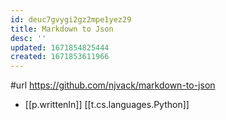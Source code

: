 ```yaml
---
id: deuc7gvygi2gz2mpe1yez29
title: Markdown to Json
desc: ''
updated: 1671854825444
created: 1671853611966
---
```


#url https://github.com/njvack/markdown-to-json

- [[p.writtenIn]] [[t.cs.languages.Python]]